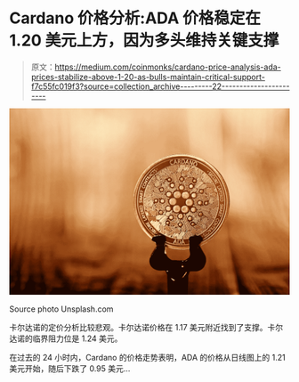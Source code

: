 # Cardano 价格分析:ADA 价格稳定在 1.20 美元上方，因为多头维持关键支撑

> 原文：<https://medium.com/coinmonks/cardano-price-analysis-ada-prices-stabilize-above-1-20-as-bulls-maintain-critical-support-f7c55fc019f3?source=collection_archive---------22----------------------->

![](img/a83098bee4046c9751f352c360bd0d87.png)

Source photo Unsplash.com

卡尔达诺的定价分析比较悲观。卡尔达诺价格在 1.17 美元附近找到了支撑。卡尔达诺的临界阻力位是 1.24 美元。

在过去的 24 小时内，Cardano 的价格走势表明，ADA 的价格从日线图上的 1.21 美元开始，随后下跌了 0.95 美元…